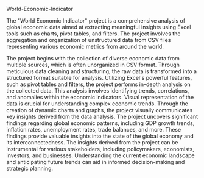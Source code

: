 World-Economic-Indicator

The "World Economic Indicator" project is a comprehensive analysis of global economic data aimed at extracting meaningful insights using Excel tools such as charts, pivot tables, and filters. The project involves the aggregation and organization of unstructured data from CSV files representing various economic metrics from around the world.

The project begins with the collection of diverse economic data from multiple sources, which is often unorganized in CSV format. Through meticulous data cleaning and structuring, the raw data is transformed into a structured format suitable for analysis. Utilizing Excel's powerful features, such as pivot tables and filters, the project performs in-depth analysis on the collected data. This analysis involves identifying trends, correlations, and anomalies within the economic indicators. Visual representation of the data is crucial for understanding complex economic trends. Through the creation of dynamic charts and graphs, the project visually communicates key insights derived from the data analysis. The project uncovers significant findings regarding global economic patterns, including GDP growth trends, inflation rates, unemployment rates, trade balances, and more. These findings provide valuable insights into the state of the global economy and its interconnectedness. The insights derived from the project can be instrumental for various stakeholders, including policymakers, economists, investors, and businesses. Understanding the current economic landscape and anticipating future trends can aid in informed decision-making and strategic planning.
